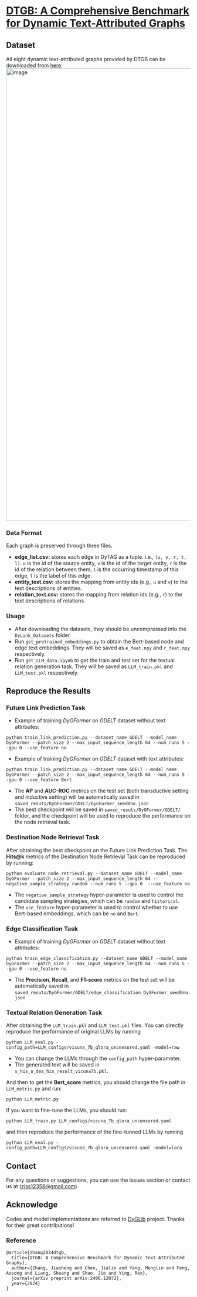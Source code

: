 # [DTGB: A Comprehensive Benchmark for Dynamic Text-Attributed Graphs](https://arxiv.org/abs/2406.12072)

## Dataset
All eight dynamic text-attributed graphs provided by DTGB can be downloaded from [here](https://drive.google.com/drive/folders/1QFxHIjusLOFma30gF59_hcB19Ix3QZtk?usp=sharing).
<img width="1230" alt="image" src="https://github.com/zjs123/DTGB/assets/17922610/2f714dd7-7928-4eed-8e55-8e1fa947e463">

### Data Format
Each graph is preserved through three files.
* __edge_list.csv:__ stores each edge in DyTAG as a tuple. i.e., `(u, v, r, t, l)`. `u` is the id of the source entity, `v` is the id of the target entity, `r` is the id of the relation between them, `t` is the occurring timestamp of this edge, `l` is the label of this edge.
* __entity_text.csv:__ stores the mapping from entity ids (e.g., `u` and `v`) to the text descriptions of entities.
* __relation_text.csv:__ stores the mapping from relation ids (e.g., `r`) to the text descriptions of relations.

### Usage
* After downloading the datasets, they should be uncompressed into the `DyLink_Datasets` folder.
* Run `get_pretrained_embeddings.py` to obtain the Bert-based node and edge text embeddings. They will be saved as `e_feat.npy` and `r_feat.npy` respectively.
* Run `get_LLM_data.ipynb` to get the train and test set for the textual relation generation task. They will be saved as `LLM_train.pkl` and `LLM_test.pkl` respectively.

## Reproduce the Results

### Future Link Prediction Task
* Example of training *DyGFormer* on *GDELT* dataset without text attributes:
```{bash}
python train_link_prediction.py --dataset_name GDELT --model_name DyGFormer --patch_size 2 --max_input_sequence_length 64 --num_runs 5 --gpu 0 --use_feature no
```

* Example of training *DyGFormer* on *GDELT* dataset with text attributes:
```{bash}
python train_link_prediction.py --dataset_name GDELT --model_name DyGFormer --patch_size 2 --max_input_sequence_length 64 --num_runs 5 --gpu 0 --use_feature Bert
```
* The __AP__ and __AUC-ROC__ metrics on the test set (both transductive setting and inductive setting) will be automatically saved in `saved_resuts/DyGFormer/GDELT/DyGFormer_seed0no.json`
* The best checkpoint will be saved in `saved_resuts/DyGFormer/GDELT/` folder, and the checkpoint will be used to reproduce the performance on the node retrieval task.

### Destination Node Retrieval Task
After obtaining the best checkpoint on the Future Link Prediction Task. The __Hits@k__ metrics of the Destination Node Retrieval Task can be reproduced by running:
```{bash}
python evaluate_node_retrieval.py --dataset_name GDELT --model_name DyGFormer --patch_size 2 --max_input_sequence_length 64 --negative_sample_strategy random --num_runs 5 --gpu 0  --use_feature no
```
* The `negative_sample_strategy` hyper-parameter is used to control the candidate sampling strategies, which can be `random` and `historical`.
* The `use_feature` hyper-parameter is used to control whether to use Bert-based embeddings, which can be `no` and `Bert`.

### Edge Classification Task
* Example of training *DyGFormer* on *GDELT* dataset without text attributes:
```{bash}
python train_edge_classification.py --dataset_name GDELT --model_name DyGFormer --patch_size 2 --max_input_sequence_length 64 --num_runs 5 --gpu 0 --use_feature no
```
* The __Precision__, __Recall__, and __F1-score__ metrics on the test set will be automatically saved in `saved_resuts/DyGFormer/GDELT/edge_classification_DyGFormer_seed0no.json`

### Textual Relation Generation Task
After obtaining the `LLM_train.pkl` and `LLM_test.pkl` files. You can directly reproduce the performance of original LLMs by running
```{bash}
python LLM_eval.py -config_path=LLM_configs/vicuna_7b_qlora_uncensored.yaml -model=raw
```
* You can change the LLMs through the `config_path` hyper-parameter.
* The generated text will be saved in `s_his_o_des_his_result_vicuna7b.pkl`.

And then to get the __Bert_score__ metrics, you should change the file path in `LLM_metric.py` and run:
```{bash}
python LLM_metric.py
```

If you want to fine-tune the LLMs, you should run:
```{bash}
python LLM_train.py LLM_configs/vicuna_7b_qlora_uncensored.yaml
```
and then reproduce the performance of the fine-tunned LLMs by running
```{bash}
python LLM_eval.py -config_path=LLM_configs/vicuna_7b_qlora_uncensored.yaml -model=lora
```

## Contact
For any questions or suggestions, you can use the issues section or contact us at (zjss12358@gmail.com).

## Acknowledge
Codes and model implementations are referred to [DyGLib](https://github.com/yule-BUAA/DyGLib) project. Thanks for their great contributions!

### Reference
```
@article{zhang2024dtgb,
  title={DTGB: A Comprehensive Benchmark for Dynamic Text-Attributed Graphs},
  author={Zhang, Jiasheng and Chen, Jialin and Yang, Menglin and Feng, Aosong and Liang, Shuang and Shao, Jie and Ying, Rex},
  journal={arXiv preprint arXiv:2406.12072},
  year={2024}
}
```
